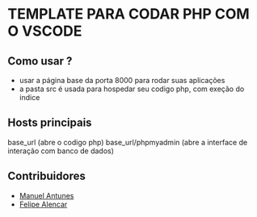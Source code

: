 # TEMPLATE PARA CODAR PHP COM O VSCODE


## Como usar ?

* usar a página base da porta 8000 para rodar suas aplicações
* a pasta src é usada para hospedar seu codigo php, com exeção do indice

## Hosts principais
base_url (abre o codigo php)
base_url/phpmyadmin (abre a interface de interação com banco de dados)

## Contribuidores

* [Manuel Antunes](https://github.com/Manuel-Antunes)
* [Felipe Alencar](https://github.com/felipealencar)
